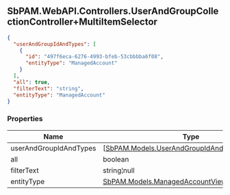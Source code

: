 
<h2 id="tocS_SbPAM.WebAPI.Controllers.UserAndGroupCollectionController+MultiItemSelector">SbPAM.WebAPI.Controllers.UserAndGroupCollectionController+MultiItemSelector</h2>

<a id="schemasbpam.webapi.controllers.userandgroupcollectioncontroller+multiitemselector"></a>
<a id="schema_SbPAM.WebAPI.Controllers.UserAndGroupCollectionController+MultiItemSelector"></a>
<a id="tocSsbpam.webapi.controllers.userandgroupcollectioncontroller+multiitemselector"></a>
<a id="tocssbpam.webapi.controllers.userandgroupcollectioncontroller+multiitemselector"></a>

```json
{
  "userAndGroupIdAndTypes": [
    {
      "id": "497f6eca-6276-4993-bfeb-53cbbbba6f08",
      "entityType": "ManagedAccount"
    }
  ],
  "all": true,
  "filterText": "string",
  "entityType": "ManagedAccount"
}

```

### Properties

|Name|Type|Required|Restrictions|Description|
|---|---|---|---|---|
|userAndGroupIdAndTypes|[[SbPAM.Models.UserAndGroupIdAndType](../Models/sbpam.models.userandgroupidandtype.md)]¦null|false|none|none|
|all|boolean|false|none|none|
|filterText|string¦null|false|none|none|
|entityType|[SbPAM.Models.ManagedAccountViewEntityTypeEnum](../Models/sbpam.models.managedaccountviewentitytypeenum.md)|false|none|none|


